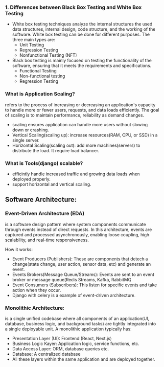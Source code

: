 ### 1. Differences between Black Box Testing and White Box Testing

- White box testing techniques analyze the internal structures the used data structures, internal design, code structure, and the working of the software. White box testing can be done for different purposes. The three main types are:
  - Unit Testing
  - Regression Testing
  - Nonfunctional Testing (NFT)
- Black box testing is mainly focused on testing the functionality of the software, ensuring that it meets the requirements and specifications.
  - Functional Testing
  - Non-functional testing
  - Regression Testing

### What is Application Scaling?
refers to the process of increasing or decreasing an application's capacity to handle more or fewer users, requests, and data loads efficiently. The goal of scaling is to maintain performance, reliability as demand changes.
- scaling ensures application can handle more users without slowing down or crashing.
- Vertical Scaling(scaling up): increase resources(RAM, CPU, or SSD) in a single server.
- Horizontal Scaling(scaling out): add more machines(servers) to distribute the load. It require load balancer.

### What is Tools(django) scalable?
- efficintly handle increased traffic and growing data loads when deployed properly.
- support horizontal and vertical scaling.


## Software Architecture:
### Event-Driven Architecture (EDA) 
  is a software design pattern where system components communicate through events instead of direct requests. In this architecture, events are captured and processed asynchronously, enabling loose coupling, high scalability, and real-time responsiveness.

How it works:
- Event Producers (Publishers): These are components that detech a change(state change, user action, sensor data, etc) and generate an event.
- Events Brokers(Message Queue/Streams): Events are sent to an event broker or message queue(Redis Streams, Kafka, RabbitMQ
- Event Consumers (Subscribers): This listen for specific events and take action when they occur.
- Django with celery is a example of event-driven architecture.

### Monolithic Architecture:
is a single unified codebase where all components of an application(UI, database, business logic, and background tasks) are tightly integrated into a single deployable unit. A monolithic application typically has:
  - Presentation Layer (UI): Frontend (React, Next.js)
  - Business Logic Kayer: Application logic, service functions, etc.
  - Data Access Layer: ORM, database queries etc.
  - Database: A centralized database
  - All these layers within the same application and are deployed together.


